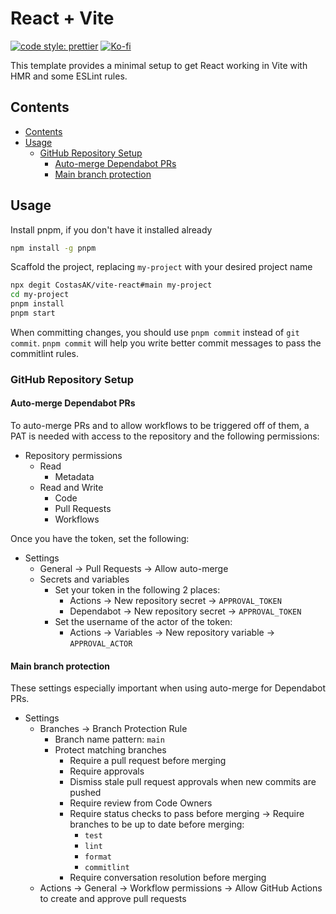 # React + Vite

[![code style: prettier](https://img.shields.io/badge/code_style-prettier-ff69b4.svg?style=for-the-badge&logo=prettier)](https://github.com/prettier/prettier)
[![Ko-fi](https://img.shields.io/badge/support_me_on_ko--fi-F16061?style=for-the-badge&logo=kofi&logoColor=f5f5f5)](https://ko-fi.com/CostasAK)

This template provides a minimal setup to get React working in Vite with HMR and some ESLint rules.

## Contents

- [Contents](#contents)
- [Usage](#usage)
  - [GitHub Repository Setup](#github-repository-setup)
    - [Auto-merge Dependabot PRs](#auto-merge-dependabot-prs)
    - [Main branch protection](#main-branch-protection)

## Usage

Install pnpm, if you don't have it installed already

```sh
npm install -g pnpm
```

Scaffold the project, replacing `my-project` with your desired project name

```sh
npx degit CostasAK/vite-react#main my-project
cd my-project
pnpm install
pnpm start
```

When committing changes, you should use `pnpm commit` instead of `git commit`. `pnpm commit` will help you write better commit messages to pass the commitlint rules.

### GitHub Repository Setup

#### Auto-merge Dependabot PRs

To auto-merge PRs and to allow workflows to be triggered off of them, a PAT is needed with access to the repository and the following permissions:

- Repository permissions
  - Read
    - Metadata
  - Read and Write
    - Code
    - Pull Requests
    - Workflows

Once you have the token, set the following:

- Settings
  - General -> Pull Requests -> Allow auto-merge
  - Secrets and variables
    - Set your token in the following 2 places:
      - Actions -> New repository secret -> `APPROVAL_TOKEN`
      - Dependabot -> New repository secret -> `APPROVAL_TOKEN`
    - Set the username of the actor of the token:
      - Actions -> Variables -> New repository variable -> `APPROVAL_ACTOR`

#### Main branch protection

These settings especially important when using auto-merge for Dependabot PRs.

- Settings
  - Branches -> Branch Protection Rule
    - Branch name pattern: `main`
    - Protect matching branches
      - Require a pull request before merging
      - Require approvals
      - Dismiss stale pull request approvals when new commits are pushed
      - Require review from Code Owners
      - Require status checks to pass before merging -> Require branches to be up to date before merging:
        - `test`
        - `lint`
        - `format`
        - `commitlint`
      - Require conversation resolution before merging
  - Actions -> General -> Workflow permissions -> Allow GitHub Actions to create and approve pull requests
